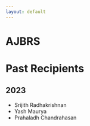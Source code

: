 ```yaml
---
layout: default
---
```

# AJBRS

# Past Recipients

## 2023
* Srijith Radhakrishnan
* Yash Maurya
* Prahaladh Chandrahasan
